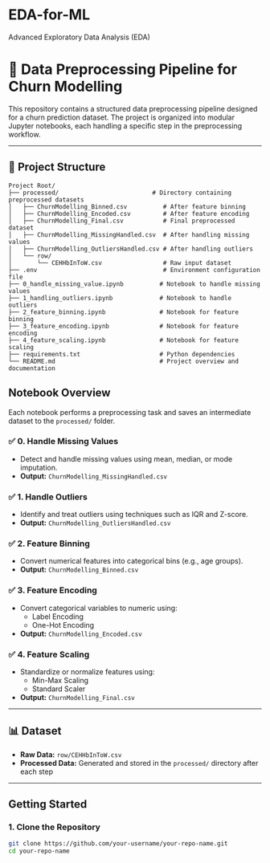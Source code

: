 # EDA-for-ML
Advanced Exploratory Data Analysis (EDA)

# 🧹 Data Preprocessing Pipeline for Churn Modelling

This repository contains a structured data preprocessing pipeline designed for a churn prediction dataset. The project is organized into modular Jupyter notebooks, each handling a specific step in the preprocessing workflow.

---

## 📁 Project Structure

```plaintext
Project Root/
├── processed/                          # Directory containing preprocessed datasets
│   ├── ChurnModelling_Binned.csv          # After feature binning
│   ├── ChurnModelling_Encoded.csv         # After feature encoding
│   ├── ChurnModelling_Final.csv           # Final preprocessed dataset
│   ├── ChurnModelling_MissingHandled.csv  # After handling missing values
│   ├── ChurnModelling_OutliersHandled.csv # After handling outliers
│   └── row/
│       └── CEHHbInToW.csv                 # Raw input dataset
├── .env                                   # Environment configuration file
├── 0_handle_missing_value.ipynb          # Notebook to handle missing values
├── 1_handling_outliers.ipynb             # Notebook to handle outliers
├── 2_feature_binning.ipynb               # Notebook for feature binning
├── 3_feature_encoding.ipynb              # Notebook for feature encoding
├── 4_feature_scaling.ipynb               # Notebook for feature scaling
├── requirements.txt                      # Python dependencies
└── README.md                             # Project overview and documentation

```
##  Notebook Overview

Each notebook performs a preprocessing task and saves an intermediate dataset to the `processed/` folder.

### ✅ 0. Handle Missing Values
- Detect and handle missing values using mean, median, or mode imputation.
- **Output:** `ChurnModelling_MissingHandled.csv`

### ✅ 1. Handle Outliers
- Identify and treat outliers using techniques such as IQR and Z-score.
- **Output:** `ChurnModelling_OutliersHandled.csv`

### ✅ 2. Feature Binning
- Convert numerical features into categorical bins (e.g., age groups).
- **Output:** `ChurnModelling_Binned.csv`

### ✅ 3. Feature Encoding
- Convert categorical variables to numeric using:
  - Label Encoding
  - One-Hot Encoding
- **Output:** `ChurnModelling_Encoded.csv`

### ✅ 4. Feature Scaling
- Standardize or normalize features using:
  - Min-Max Scaling
  - Standard Scaler
- **Output:** `ChurnModelling_Final.csv`

---

## 📊 Dataset

- **Raw Data:** `row/CEHHbInToW.csv`
- **Processed Data:** Generated and stored in the `processed/` directory after each step

---

##  Getting Started

### 1. Clone the Repository

```bash
git clone https://github.com/your-username/your-repo-name.git
cd your-repo-name
